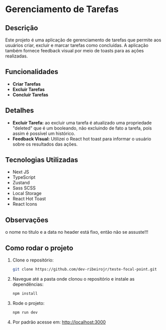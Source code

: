 # Gerenciamento de Tarefas

## Descrição

Este projeto é uma aplicação de gerenciamento de tarefas que permite aos usuários criar, excluir e marcar tarefas como concluídas. A aplicação também fornece feedback visual por meio de toasts para as ações realizadas.

## Funcionalidades

- **Criar Tarefas**
- **Excluir Tarefas** 
- **Concluír Tarefas**

## Detalhes

- **Excluir Tarefa:** ao excluir uma tarefa é atualizado uma propriedade "deleted" que é um booleando, não excluindo de fato a tarefa, pois assim é possível um histórico.
- **Feedback Visual:** Utilizei o React hot toast para informar o usuário sobre os resultados das ações.

## Tecnologias Utilizadas

- Next JS
- TypeScript
- Zustand
- Sass SCSS
- Local Storage
- React Hot Toast
- React Icons

## Observações
  o nome no titulo e a data no header está fixo, então não se assuste!!!

## Como rodar o projeto

1. Clone o repositório:
   ```bash
   git clone https://github.com/dev-ribeirojr/teste-focal-point.git
   
2. Navegue até a pasta onde clonou o repositório e instale as dependências:
   ```bash
   npm install
   
3. Rode o projeto:
   ```bash
   npm run dev
   
4. Por padrão acesse em:
   [http://localhost:3000](http://localhost:3000)

